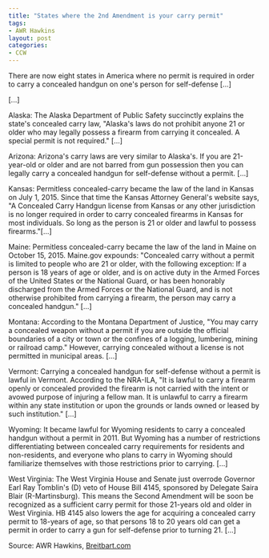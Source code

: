 ```yaml
---
title: "States where the 2nd Amendment is your carry permit"
tags:
- AWR Hawkins
layout: post
categories:
- CCW
---
```


There are now eight states in America where no permit is required in order to carry a concealed handgun on one's person for self-defense \[...\]

\[...\]

Alaska: The Alaska Department of Public Safety succinctly explains the state's concealed carry law, "Alaska's laws do not prohibit anyone 21 or older who may legally possess a firearm from carrying it concealed. A special permit is not required." \[...\]

Arizona: Arizona's carry laws are very similar to Alaska's. If you are 21-year-old or older and are not barred from gun possession then you can legally carry a concealed handgun for self-defense without a permit. \[...\]

Kansas: Permitless concealed-carry became the law of the land in Kansas on July 1, 2015. Since that time the Kansas Attorney General's website says, "A Concealed Carry Handgun license from Kansas or any other jurisdiction is no longer required in order to carry concealed firearms in Kansas for most individuals. So long as the person is 21 or older and lawful to possess firearms."\[...\]

Maine: Permitless concealed-carry became the law of the land in Maine on October 15, 2015. Maine.gov expounds: "Concealed carry without a permit is limited to people who are 21 or older, with the following exception: If a person is 18 years of age or older, and is on active duty in the Armed Forces of the United States or the National Guard, or has been honorably discharged from the Armed Forces or the National Guard, and is not otherwise prohibited from carrying a firearm, the person may carry a concealed handgun." \[...\]

Montana: According to the Montana Department of Justice, "You may carry a concealed weapon without a permit if you are outside the official boundaries of a city or town or the confines of a logging, lumbering, mining or railroad camp." However, carrying concealed without a license is not permitted in municipal areas. \[...\]

Vermont: Carrying a concealed handgun for self-defense without a permit is lawful in Vermont. According to the NRA-ILA, "It is lawful to carry a firearm openly or concealed provided the firearm is not carried with the intent or avowed purpose of injuring a fellow man. It is unlawful to carry a firearm within any state institution or upon the grounds or lands owned or leased by such institution." \[...\]

Wyoming: It became lawful for Wyoming residents to carry a concealed handgun without a permit in 2011. But Wyoming has a number of restrictions differentiating between concealed carry requirements for residents and non-residents, and everyone who plans to carry in Wyoming should familiarize themselves with those restrictions prior to carrying. \[...\]

West Virginia: The West Virginia House and Senate just overrode Governor Earl Ray Tomblin's (D) veto of House Bill 4145, sponsored by Delegate Saira Blair (R-Martinsburg). This means the Second Amendment will be soon be recognized as a sufficient carry permit for those 21-years old and older in West Virginia. HB 4145 also lowers the age for acquiring a concealed carry permit to 18-years of age, so that persons 18 to 20 years old can get a permit in order to carry a gun for self-defense prior to turning 21. \[...\]

Source: AWR Hawkins, [Breitbart.com](https://www.breitbart.com/big-government/2016/03/06/eight-states-where-2nd-amendment-is-only-carry-permit-required/)
